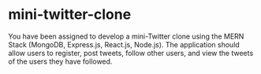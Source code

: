 # mini-twitter-clone
You have been assigned to develop a mini-Twitter clone using the MERN Stack (MongoDB, Express.js, React.js, Node.js). The application should allow users to register, post tweets, follow other users, and view the tweets of the users they have followed.
